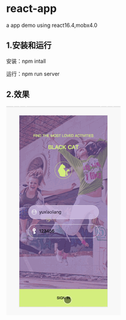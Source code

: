 # react-app
a app demo using react16.4,mobx4.0


## 1.安装和运行

   安装：npm intall
   
   运行：npm run server

## 2.效果

![此处输入图片的描述][1]


  [1]: https://github.com/forthealllight/react-app/blob/master/src/assets/images/jest.gif
